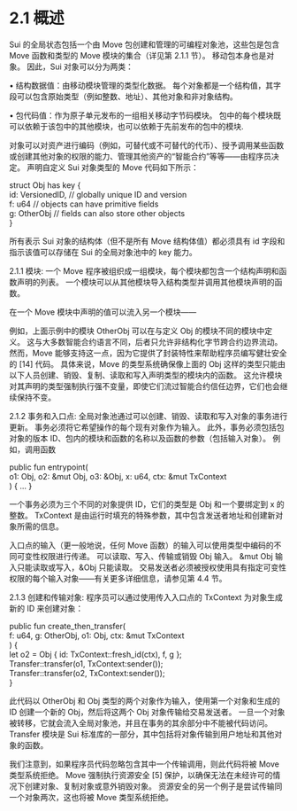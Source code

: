 # 2.1 概述

Sui 的全局状态包括一个由 Move 包创建和管理的可编程对象池，这些包是包含 Move 函数和类型的 Move 模块的集合（详见第 2.1.1 节）。 移动包本身也是对象。 因此，Sui 对象可以分为两类：

• 结构数据值：由移动模块管理的类型化数据。 每个对象都是一个结构值，其字段可以包含原始类型（例如整数、地址）、其他对象和非对象结构。

• 包代码值：作为原子单元发布的一组相关移动字节码模块。 包中的每个模块既可以依赖于该包中的其他模块，也可以依赖于先前发布的包中的模块.

对象可以对资产进行编码（例如，可替代或不可替代的代币）、授予调用某些函数或创建其他对象的权限的能力、管理其他资产的“智能合约”等等——由程序员决定。 声明自定义 Sui 对象类型的 Move 代码如下所示：

struct Obj has key {\
id: VersionedID, // globally unique ID and version\
f: u64 // objects can have primitive fields\
g: OtherObj // fields can also store other objects\
}

所有表示 Sui 对象的结构体（但不是所有 Move 结构体值）都必须具有 id 字段和指示该值可以存储在 Sui 的全局对象池中的 key 能力。

2.1.1 模块: 一个 Move 程序被组织成一组模块，每个模块都包含一个结构声明和函数声明的列表。 一个模块可以从其他模块导入结构类型并调用其他模块声明的函数。

在一个 Move 模块中声明的值可以流入另一个模块——

例如，上面示例中的模块 OtherObj 可以在与定义 Obj 的模块不同的模块中定义。 这与大多数智能合约语言不同，后者只允许非结构化字节跨合约边界流动。 然而，Move 能够支持这一点，因为它提供了封装特性来帮助程序员编写健壮安全的 \[14] 代码。 具体来说，Move 的类型系统确保像上面的 Obj 这样的类型只能由以下人员创建、销毁、复制、读取和写入声明类型的模块内的函数。 这允许模块对其声明的类型强制执行强不变量，即使它们流过智能合约信任边界，它们也会继续保持不变。

2.1.2 事务和入口点: 全局对象池通过可以创建、销毁、读取和写入对象的事务进行更新。 事务必须将它希望操作的每个现有对象作为输入。 此外，事务必须包括包对象的版本 ID、包内的模块和函数的名称以及函数的参数（包括输入对象）。 例如，调用函数

public fun entrypoint(\
o1: Obj, o2: \&mut Obj, o3: \&Obj, x: u64, ctx: \&mut TxContext\
) { ... }

一个事务必须为三个不同的对象提供 ID，它们的类型是 Obj 和一个要绑定到 x 的整数。 TxContext 是由运行时填充的特殊参数，其中包含发送者地址和创建新对象所需的信息。

入口点的输入（更一般地说，任何 Move 函数）的输入可以使用类型中编码的不同可变性权限进行传递。 可以读取、写入、传输或销毁 Obj 输入。 \&mut Obj 输入只能读取或写入，\&Obj 只能读取。 交易发送者必须被授权使用具有指定可变性权限的每个输入对象——有关更多详细信息，请参见第 4.4 节。

2.1.3 创建和传输对象: 程序员可以通过使用传入入口点的 TxContext 为对象生成新的 ID 来创建对象：

public fun create\_then\_transfer(\
f: u64, g: OtherObj, o1: Obj, ctx: \&mut TxContext\
) {\
let o2 = Obj { id: TxContext::fresh\_id(ctx), f, g };\
Transfer::transfer(o1, TxContext:sender());\
Transfer::transfer(o2, TxContext:sender());\
}

此代码以 OtherObj 和 Obj 类型的两个对象作为输入，使用第一个对象和生成的 ID 创建一个新的 Obj，然后将这两个 Obj 对象传输给交易发送者。 一旦一个对象被转移，它就会流入全局对象池，并且在事务的其余部分中不能被代码访问。 Transfer 模块是 Sui 标准库的一部分，其中包括将对象传输到用户地址和其他对象的函数。

我们注意到，如果程序员代码忽略包含其中一个传输调用，则此代码将被 Move 类型系统拒绝。 Move 强制执行资源安全 \[5] 保护，以确保无法在未经许可的情况下创建对象、复制对象或意外销毁对象。 资源安全的另一个例子是尝试传输同一个对象两次，这也将被 Move 类型系统拒绝。
